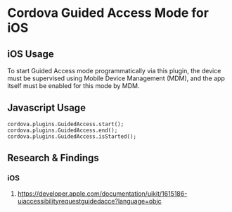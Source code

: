 # Cordova Guided Access Mode for iOS

## iOS Usage

To start Guided Access mode programmatically via this plugin, the device must be supervised using Mobile Device
Management (MDM), and the app itself must be enabled for this mode by MDM.

## Javascript Usage

```
cordova.plugins.GuidedAccess.start();
cordova.plugins.GuidedAccess.end();
cordova.plugins.GuidedAccess.isStarted();
```

## Research & Findings

### iOS

1. https://developer.apple.com/documentation/uikit/1615186-uiaccessibilityrequestguidedacce?language=objc
